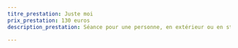```yaml
---
titre_prestation: Juste moi
prix_prestation: 130 euros
description_prestation: Séance pour une personne, en extérieur ou en studio.

---
```

